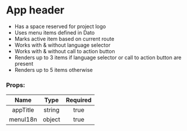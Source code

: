 # App header

- Has a space reserved for project logo
- Uses menu items defined in Dato
- Marks active item based on current route
- Works with & without language selector
- Works with & without call to action button
- Renders up to 3 items if language selector or call to action button are present
- Renders up to 5 items otherwise

### Props:

| Name      |   Type   |  Required  |
|:---------:|:--------:|:----------:|
| appTitle  |  string  |    true    |
| menuI18n  |  object  |    true    |